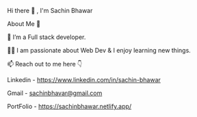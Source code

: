 
Hi there 👋 , I'm Sachin Bhawar
 
About Me 🚀


🌱 I’m a Full stack developer.

👨‍💻 I am passionate about Web Dev & I enjoy learning new things.

📫 Reach out to me here 👇

Linkedin - https://www.linkedin.com/in/sachin-bhawar

Gmail - sachinbhavar@gmail.com

PortFolio - https://sachinbhawar.netlify.app/
